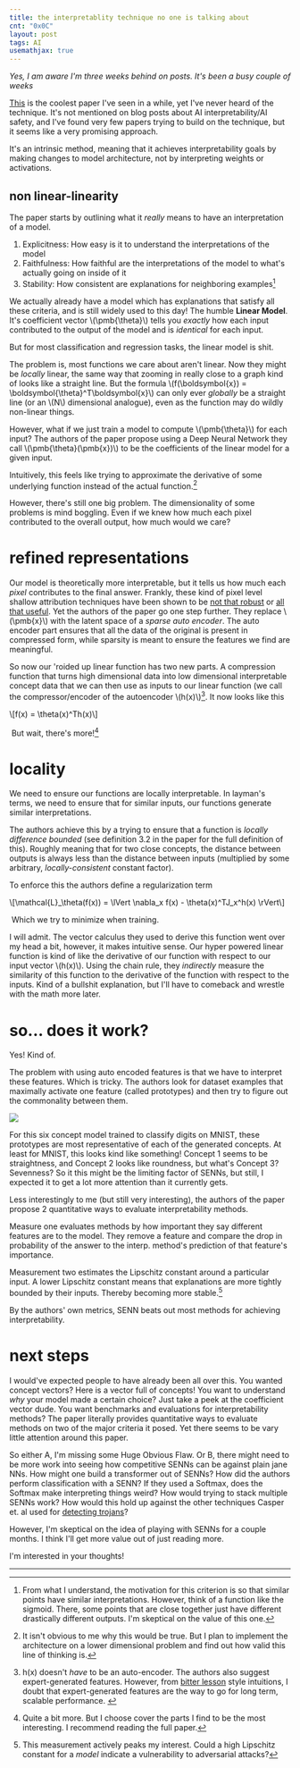 ```yaml
---
title: the interpretablity technique no one is talking about
cnt: "0x0C"
layout: post
tags: AI
usemathjax: true
---
```

*Yes, I am aware I'm three weeks behind on posts. It's been a busy couple of weeks*

[This](https://arxiv.org/pdf/1806.07538.pdf) is the coolest paper I've seen in a while, yet I've never heard of the technique. It's not mentioned on blog posts about AI interpretability/AI safety, and I've found very few papers trying to build on the technique, but it seems like a very promising approach.

It's an intrinsic method, meaning that it achieves interpretability goals by making changes to model architecture, not by interpreting weights or activations.

non linear-linearity
---

The paper starts by outlining what it *really* means to have an interpretation of a model.

1.  Explicitness: How easy is it to understand the interpretations of the model
2.  Faithfulness: How faithful are the interpretations of the model to what's actually going on inside of it
3.  Stability: How consistent are explanations for neighboring examples[^1]

We actually already have a model which has explanations that satisfy all these criteria, and is still widely used to this day! The humble **Linear Model**. It's coefficient vector \\(\\pmb{\\theta}\\) tells you *exactly* how each input contributed to the output of the model and is *identical* for each input.

But for most classification and regression tasks, the linear model is shit.

The problem is, most functions we care about aren't linear. Now they might be *locally* linear, the same way that zooming in really close to a graph kind of looks like a straight line. But the formula \\(f(\\boldsymbol{x}) = \\boldsymbol{\\theta}^T\\boldsymbol{x}\\) can only ever *globally* be a straight line (or an \\(N\\) dimensional analogue), even as the function may do wildly non-linear things.

However, what if we just train a model to compute \\(\\pmb{\\theta}\\) for each input? The authors of the paper propose using a Deep Neural Network they call \\(\\pmb{\\theta}(\\pmb{x})\\) to be the coefficients of the linear model for a given input.

Intuitively, this feels like trying to approximate the derivative of some underlying function instead of the actual function.[^2]

However, there's still one big problem. The dimensionality of some problems is mind boggling. Even if we knew how much each pixel contributed to the overall output, how much would we care?

refined representations
=======================

Our model is theoretically more interpretable, but it tells us how much each *pixel* contributes to the final answer. Frankly, these kind of pixel level shallow attribution techniques have been shown to be [not that robust](https://arxiv.org/pdf/1906.07983.pdf) or [all that useful](https://www.alignmentforum.org/s/a6ne2ve5uturEEQK7/p/f8nd9F7dL9SxueLFA). Yet the authors of the paper go one step further. They replace \\(\\pmb{x}\\) with the latent space of a *sparse auto encoder*. The auto encoder part ensures that all the data of the original is present in compressed form, while sparsity is meant to ensure the features we find are meaningful.

So now our 'roided up linear function has two new parts. A compression function that turns high dimensional data into low dimensional interpretable concept data that we can then use as inputs to our linear function (we call the compressor/encoder of the autoencoder \\(h(x)\\)[^3]. It now looks like this

\\\[f(x) = \\theta(x)^Th(x)\\\]

 But wait, there's more![^4]

locality
========

We need to ensure our functions are locally interpretable. In layman's terms, we need to ensure that for similar inputs, our functions generate similar interpretations.

The authors achieve this by a trying to ensure that a function is *locally difference bounded* (see definition 3.2 in the paper for the full definition of this). Roughly meaning that for two close concepts, the distance between outputs is always less than the distance between inputs (multiplied by some arbitrary, *locally-consistent* constant factor).

To enforce this the authors define a regularization term 

\\\[\\mathcal{L}_\\theta(f(x)) = \\lVert \\nabla\_x f(x) - \\theta(x)^TJ\_x^h(x) \\rVert\\\]

 Which we try to minimize when training.

I will admit. The vector calculus they used to derive this function went over my head a bit, however, it makes intuitive sense. Our hyper powered linear function is kind of like the derivative of our function with respect to our input vector \\(h(x)\\). Using the chain rule, they *indirectly* measure the similarity of this function to the derivative of the function with respect to the inputs. Kind of a bullshit explanation, but I'll have to comeback and wrestle with the math more later.

so... does it work?
===================

Yes! Kind of.

The problem with using auto encoded features is that we have to interpret these features. Which is tricky. The authors look for dataset examples that maximally activate one feature (called prototypes) and then try to figure out the commonality between them.

![](https://39669.cdn.cke-cs.com/rQvD3VnunXZu34m86e5f/images/9dc62b55dfd214c7ad9e7db70e0f141be6f502fdff68e5ce.png)

For this six concept model trained to classify digits on MNIST, these prototypes are most representative of each of the generated concepts. At least for MNIST, this looks kind like something! Concept 1 seems to be straightness, and Concept 2 looks like roundness, but what's Concept 3? Sevenness? So it this might be the limiting factor of SENNs, but still, I expected it to get a lot more attention than it currently gets.

Less interestingly to me (but still very interesting), the authors of the paper propose 2 quantitative ways to evaluate interpretability methods.

Measure one evaluates methods by how important they say different features are to the model. They remove a feature and compare the drop in probability of the answer to the interp. method's prediction of that feature's importance.

Measurement two estimates the Lipschitz constant around a particular input. A lower Lipschitz constant means that explanations are more tightly bounded by their inputs. Thereby becoming more stable.[^5]

By the authors' own metrics, SENN beats out most methods for achieving interpretability.

next steps
==========

I would've expected people to have already been all over this. You wanted concept vectors? Here is a vector full of concepts! You want to understand *why* your model made a certain choice? Just take a peek at the coefficient vector dude. You want benchmarks and evaluations for interpretability methods? The paper literally provides quantitative ways to evaluate methods on two of the major criteria it posed. Yet there seems to be vary little attention around this paper.

So either A, I'm missing some Huge Obvious Flaw. Or B, there might need to be more work into seeing how competitive SENNs can be against plain jane NNs. How might one build a transformer out of SENNs? How did the authors perform classification with a SENN? If they used a Softmax, does the Softmax make interpreting things weird? How would trying to stack multiple SENNs work? How would this hold up against the other techniques Casper et. al used for [detecting trojans](https://arxiv.org/abs/2302.10894)?

However, I'm skeptical on the idea of playing with SENNs for a couple months. I think I'll get more value out of just reading more.

I'm interested in your thoughts!

---

[^1]:From what I understand, the motivation for this criterion is so that similar points have similar interpretations. However, think of a function like the sigmoid. There, some points that are close together just have different drastically different outputs. I'm skeptical on the value of this one.
    
[^2]:It isn't obvious to me why this would be true. But I plan to implement the architecture on a lower dimensional problem and find out how valid this line of thinking is.
    
[^3]:h(x) doesn't *have* to be an auto-encoder. The authors also suggest expert-generated features. However, from [bitter lesson](http://www.incompleteideas.net/IncIdeas/BitterLesson.html) style intuitions, I doubt that expert-generated features are the way to go for long term, scalable performance. 
    
[^4]:Quite a bit more. But I choose cover the parts I find to be the most interesting. I recommend reading the full paper.
    
[^5]:This measurement actively peaks my interest. Could a high Lipschitz constant for a *model* indicate a vulnerability to adversarial attacks?